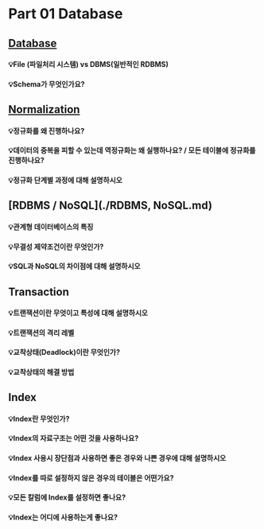 # Part 01 Database



## [Database](./Database.md)

#### 💡File (파일처리 시스템) vs DBMS(일반적인 RDBMS)



#### 💡Schema가 무엇인가요?



## [Normalization](./Normalization.md)

#### 💡정규화를 왜 진행하나요?



#### 💡데이터의 중복을 피할 수 있는데 역정규화는 왜 실행하나요? / 모든 테이블에 정규화를 진행하나요?



#### 💡정규화 단계별 과정에 대해 설명하시오



## [RDBMS / NoSQL](./RDBMS, NoSQL.md)

#### 💡관계형 데이터베이스의 특징



#### 💡무결성 제약조건이란 무엇인가?



#### 💡SQL과 NoSQL의 차이점에 대해 설명하시오



## Transaction

#### 💡트랜잭션이란 무엇이고 특성에 대해 설명하시오



#### 💡트랜잭션의 격리 레벨



#### 💡교착상태(Deadlock)이란 무엇인가?



#### 💡교착상태의 해결 방법



## Index

#### 💡Index란 무엇인가?



#### 💡Index의 자료구조는 어떤 것을 사용하나요?



#### 💡Index 사용시 장단점과 사용하면 좋은 경우와 나쁜 경우에 대해 설명하시오



#### 💡Index를 따로 설정하지 않은 경우의 테이블은 어떤가요?



#### 💡모든 칼럼에 Index를 설정하면 좋나요?



#### 💡Index는 어디에 사용하는게 좋나요?



